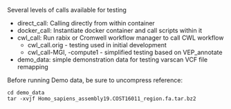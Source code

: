 Several levels of calls available for testing

- direct\_call: Calling directly from within container
- docker\_call: Instantiate docker container and call scripts within it
- cwl\_call: Run rabix or Cromwell workflow manager to call CWL workflow
  * cwl\_call.orig - testing used in initial development
  * cwl\_call-MGI, -compute1 - simplified testing based on VEP_annotate
- demo\_data: simple demonstration data for testing varscan VCF file remapping

Before running Demo data, be sure to uncompress reference:
```
cd demo_data
tar -xvjf Homo_sapiens_assembly19.COST16011_region.fa.tar.bz2
```

